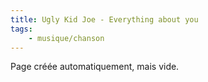 ```yaml
---
title: Ugly Kid Joe - Everything about you
tags:
    - musique/chanson
---
```


Page créée automatiquement, mais vide.
